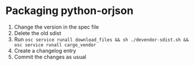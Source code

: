 # Packaging python-orjson

1. Change the version in the spec file
2. Delete the old sdist
3. Run `osc service runall download_files && sh ./devendor-sdist.sh && osc service runall cargo_vendor`
4. Create a changelog entry
5. Commit the changes as usual
